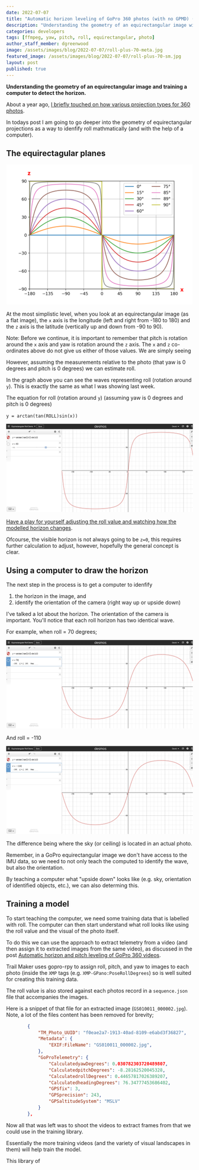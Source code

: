 ```yaml
---
date: 2022-07-07
title: "Automatic horizon leveling of GoPro 360 photos (with no GPMD) (Part 2)"
description: "Understanding the geometry of an equirectangular image with the aim training a computer to detect the horizon."
categories: developers
tags: [ffmpeg, yaw, pitch, roll, equirectangular, photo]
author_staff_member: dgreenwood
image: /assets/images/blog/2022-07-07/roll-plus-70-meta.jpg
featured_image: /assets/images/blog/2022-07-07/roll-plus-70-sm.jpg
layout: post
published: true
---
```


**Understanding the geometry of an equirectangular image and training a computer to detect the horizon.**

About a year ago, [I briefly touched on how various projection types for 360 photos](/blog/2021/projection-type-360-photography/).

In todays post I am going to go deeper into the geometry of equirectangular projections as a way to idenfify roll mathmatically (and with the help of a computer).

## The equirectagular planes

<img class="img-fluid" src="/assets/images/blog/2022-07-07/equirectangular-projection-graph.png" alt="Equirectangular graph" title="Equirectangular graph" />

At the most simplistic level, when you look at an equirectangular image (as a flat image), the `x` axis is the longitude (left and right from -180 to 180) and the `z` axis is the latitude (vertically up and down from -90 to 90).

Note: Before we continue, it is important to remember that pitch is rotation around the `x` axis and yaw is rotation around the `z` axis. The `x` and `z` co-ordinates above do not give us either of those values. We are simply seeing 

However, assuming the measurements relative to the photo (that yaw is 0 degrees and pitch is 0 degrees) we can estimate roll.

In the graph above you can see the waves representing roll (rotation around `y`). This is exactly the same as what I was showing last week.

The equation for roll (rotation around `y`) (assuming yaw is 0 degrees and pitch is 0 degrees)

`y = arctan(tan(ROLL)sin(x))`

<img class="img-fluid" src="/assets/images/blog/2022-07-07/desmos-equirectangular-roll-demo.png" alt="Equirectangular Desmos demo" title="Equirectangular Desmos demo" />

[Have a play for yourself adjusting the roll value and watching how the modelled horizon changes](https://www.desmos.com/calculator/gpdhdi8dsn).

Ofcourse, the visible horizon is not always going to be `z=0`, this requires further calculation to adjust, however, hopefully the general concept is clear.

## Using a computer to draw the horizon

The next step in the process is to get a computer to idenfify 

1. the horizon in the image, and
2. identify the orientation of the camera (right way up or upside down) 

I've talked a lot about the horizon. The orientation of the camera is important. You'll notice that each roll horizon has two identical wave.

For example, when roll = 70 degrees;

<img class="img-fluid" src="/assets/images/blog/2022-07-07/roll-plus-70.png" alt="Equirectangular Roll 70 degrees" title="Equirectangular Roll 70 degrees" />

And roll = -110

<img class="img-fluid" src="/assets/images/blog/2022-07-07/roll-minus-110.png" alt="Equirectangular Roll -110 degrees" title="Equirectangular Roll -110 degrees" />

The difference being where the sky (or ceiling) is located in an actual photo.

Remember, in a GoPro equirectangular image we don't have access to the IMU data, so we need to not only teach the computed to identify the wave, but also the orientation.

By teaching a computer what "upside down" looks like (e.g. sky, orientation of identified objects, etc.), we can also determing this.

## Training a model

To start teaching the computer, we need some training data that is labelled with roll. The computer can then start understand what roll looks like using the roll value and the visual of the photo itself.

To do this we can use the approach to extract telemetry from a video (and then assign it to extracted images from the same video), as discussed in the post [Automatic horizon and pitch leveling of GoPro 360 videos](/blog/2022/roll-pitch-level-of-gopro-video-using-gpmf).

Trail Maker uses gopro-rpy to assign roll, pitch, and yaw to images to each photo (inside the `XMP` tags (e.g. `XMP-GPano:PoseRollDegrees`) so is well suited for creating this training data.

The roll value is also stored against each photos record in a `sequence.json` file that accompanies the images.

Here is a snippet of that file for an extracted image (`GS010011_000002.jpg`). Note, a lot of the files content has been removed for brevity;

```json
		{
			"TM_Photo_UUID": "f0eae2a7-1913-40ad-8109-e6abd3f36827",
			"Metadata": {
				"EXIF:FileName": "GS010011_000002.jpg",
			},
			"GoProTelemetry": {
				"CalculatedyawDegrees": 0.030782303720489807,
				"CalculatedpitchDegrees": -8.28162520045328,
				"CalculatedrollDegrees": 0.44657817026389207,
				"CalculatedheadingDegrees": 76.34777453686402,
				"GPSfix": 3,
				"GPSprecision": 243,
				"GPSaltitudeSystem": "MSLV"
			}
		},
```

Now all that was left was to shoot the videos to extract frames from that we could use in the training library.

Essentially the more training videos (and the variety of visual landscapes in them) will help train the model.

This library of 

